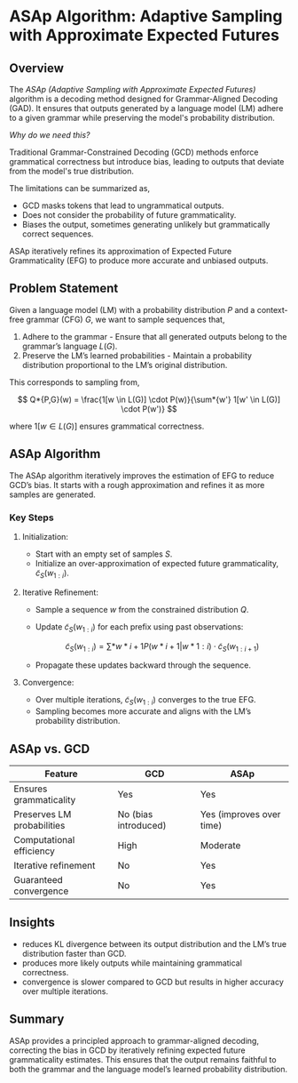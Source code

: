 # ASAp Algorithm: Adaptive Sampling with Approximate Expected Futures

## Overview

The _ASAp (Adaptive Sampling with Approximate Expected Futures)_ algorithm is a decoding method designed for Grammar-Aligned Decoding (GAD). It ensures that outputs generated by a language model (LM) adhere to a given grammar while preserving the model's probability distribution.

_Why do we need this?_

Traditional Grammar-Constrained Decoding (GCD) methods enforce grammatical correctness but introduce bias, leading to outputs that deviate from the model's true distribution.

The limitations can be summarized as,

- GCD masks tokens that lead to ungrammatical outputs.
- Does not consider the probability of future grammaticality.
- Biases the output, sometimes generating unlikely but grammatically correct sequences.

ASAp iteratively refines its approximation of Expected Future Grammaticality (EFG) to produce more accurate and unbiased outputs.

## Problem Statement

Given a language model (LM) with a probability distribution $P$ and a context-free grammar (CFG) $G$, we want to sample sequences that,

1. Adhere to the grammar - Ensure that all generated outputs belong to the grammar’s language $L(G)$.
2. Preserve the LM’s learned probabilities - Maintain a probability distribution proportional to the LM’s original distribution.

This corresponds to sampling from,

$$ Q*{P,G}(w) = \frac{1[w \in L(G)] \cdot P(w)}{\sum*{w'} 1[w' \in L(G)] \cdot P(w')} $$

where $1[w \in L(G)]$ ensures grammatical correctness.

## ASAp Algorithm

The ASAp algorithm iteratively improves the estimation of EFG to reduce GCD’s bias. It starts with a rough approximation and refines it as more samples are generated.

### Key Steps

1. Initialization:

   - Start with an empty set of samples $S$.
   - Initialize an over-approximation of expected future grammaticality, $\tilde{c}_S(w_{1:i})$.

2. Iterative Refinement:

   - Sample a sequence $w$ from the constrained distribution $Q$.
   - Update $\tilde{c}_S(w_{1:i})$ for each prefix using past observations:

     $$ \tilde{c}_S(w_{1:i}) = \sum*{w*{i+1}} P(w*{i+1} | w*{1:i}) \cdot \tilde{c}_S(w_{1:i+1}) $$

   - Propagate these updates backward through the sequence.

3. Convergence:
   - Over multiple iterations, $\tilde{c}_S(w_{1:i})$ converges to the true EFG.
   - Sampling becomes more accurate and aligns with the LM’s probability distribution.

## ASAp vs. GCD

| Feature                    | GCD                  | ASAp                     |
| -------------------------- | -------------------- | ------------------------ |
| Ensures grammaticality     | Yes                  | Yes                      |
| Preserves LM probabilities | No (bias introduced) | Yes (improves over time) |
| Computational efficiency   | High                 | Moderate                 |
| Iterative refinement       | No                   | Yes                      |
| Guaranteed convergence     | No                   | Yes                      |

## Insights

- reduces KL divergence between its output distribution and the LM’s true distribution faster than GCD.
- produces more likely outputs while maintaining grammatical correctness.
- convergence is slower compared to GCD but results in higher accuracy over multiple iterations.

## Summary

ASAp provides a principled approach to grammar-aligned decoding, correcting the bias in GCD by iteratively refining expected future grammaticality estimates. This ensures that the output remains faithful to both the grammar and the language model’s learned probability distribution.
